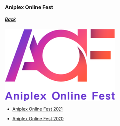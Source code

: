 ### Aniplex Online Fest
##### [Back](../../../readme.md)

<img src="../../../Img/Aniplex%20Online%20Fest/AOF_Main.png" width="70%"><br>

- [Aniplex Online Fest 2021](AOF2021/AOF2021_List.md)

- [Aniplex Online Fest 2020](AOF2020/AOF2020_List.md)